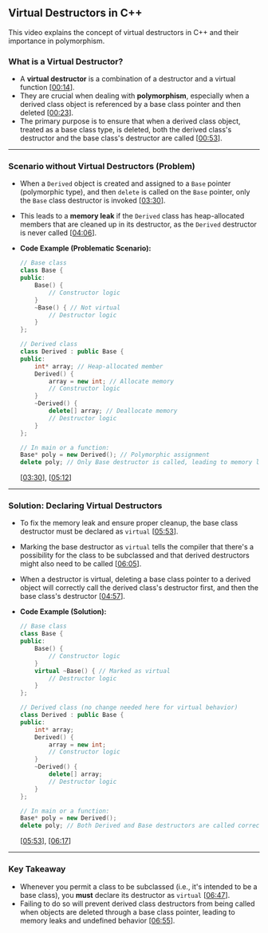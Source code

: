 ## Virtual Destructors in C++

This video explains the concept of virtual destructors in C++ and their importance in polymorphism.

### What is a Virtual Destructor?

  * A **virtual destructor** is a combination of a destructor and a virtual function \[[00:14](http://www.youtube.com/watch?v=jELbKhGkEi0&t=14)\].
  * They are crucial when dealing with **polymorphism**, especially when a derived class object is referenced by a base class pointer and then deleted \[[00:23](http://www.youtube.com/watch?v=jELbKhGkEi0&t=23)\].
  * The primary purpose is to ensure that when a derived class object, treated as a base class type, is deleted, both the derived class's destructor and the base class's destructor are called \[[00:53](http://www.youtube.com/watch?v=jELbKhGkEi0&t=53)\].

-----

### Scenario without Virtual Destructors (Problem)

  * When a `Derived` object is created and assigned to a `Base` pointer (polymorphic type), and then `delete` is called on the `Base` pointer, only the `Base` class destructor is invoked \[[03:30](http://www.youtube.com/watch?v=jELbKhGkEi0&t=210)\].

  * This leads to a **memory leak** if the `Derived` class has heap-allocated members that are cleaned up in its destructor, as the `Derived` destructor is never called \[[04:06](http://www.youtube.com/watch?v=jELbKhGkEi0&t=246)\].

  * **Code Example (Problematic Scenario):**

    ```cpp
    // Base class
    class Base {
    public:
        Base() {
            // Constructor logic
        }
        ~Base() { // Not virtual
            // Destructor logic
        }
    };

    // Derived class
    class Derived : public Base {
    public:
        int* array; // Heap-allocated member
        Derived() {
            array = new int; // Allocate memory
            // Constructor logic
        }
        ~Derived() {
            delete[] array; // Deallocate memory
            // Destructor logic
        }
    };

    // In main or a function:
    Base* poly = new Derived(); // Polymorphic assignment
    delete poly; // Only Base destructor is called, leading to memory leak for 'array'
    ```

    \[[03:30](http://www.youtube.com/watch?v=jELbKhGkEi0&t=210)\], \[[05:12](http://www.youtube.com/watch?v=jELbKhGkEi0&t=312)\]

-----

### Solution: Declaring Virtual Destructors

  * To fix the memory leak and ensure proper cleanup, the base class destructor must be declared as `virtual` \[[05:53](http://www.youtube.com/watch?v=jELbKhGkEi0&t=353)\].

  * Marking the base destructor as `virtual` tells the compiler that there's a possibility for the class to be subclassed and that derived destructors might also need to be called \[[06:05](http://www.youtube.com/watch?v=jELbKhGkEi0&t=365)\].

  * When a destructor is virtual, deleting a base class pointer to a derived object will correctly call the derived class's destructor first, and then the base class's destructor \[[04:57](http://www.youtube.com/watch?v=jELbKhGkEi0&t=297)\].

  * **Code Example (Solution):**

    ```cpp
    // Base class
    class Base {
    public:
        Base() {
            // Constructor logic
        }
        virtual ~Base() { // Marked as virtual
            // Destructor logic
        }
    };

    // Derived class (no change needed here for virtual behavior)
    class Derived : public Base {
    public:
        int* array;
        Derived() {
            array = new int;
            // Constructor logic
        }
        ~Derived() {
            delete[] array;
            // Destructor logic
        }
    };

    // In main or a function:
    Base* poly = new Derived();
    delete poly; // Both Derived and Base destructors are called correctly
    ```

    \[[05:53](http://www.youtube.com/watch?v=jELbKhGkEi0&t=353)\], \[[06:17](http://www.youtube.com/watch?v=jELbKhGkEi0&t=377)\]

-----

### Key Takeaway

  * Whenever you permit a class to be subclassed (i.e., it's intended to be a base class), you **must** declare its destructor as `virtual` \[[06:47](http://www.youtube.com/watch?v=jELbKhGkEi0&t=407)\].
  * Failing to do so will prevent derived class destructors from being called when objects are deleted through a base class pointer, leading to memory leaks and undefined behavior \[[06:55](http://www.youtube.com/watch?v=jELbKhGkEi0&t=415)\].
